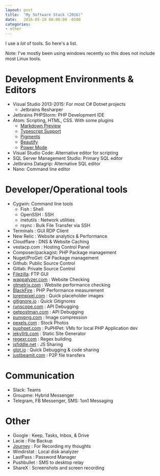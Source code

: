 ```yaml
---
layout: post
title:  "My Software Stack (2016)"
date:   2016-05-10 00:00:00 -0500
categories:
- other
---
```


I use a *lot* of tools. So here's a list.
<!--more-->

Note: I've mostly been using windows recently so this does not include most Linux tools.

# Development Environments & Editors

- Visual Studio 2013-2015: For most C# Dotnet projects
  - Jetbrains Resharper
- Jetbrains PHPStorm: PHP Development IDE
- Atom: Scripting, HTML, CSS. With some plugins
  - [Markdown Preview](https://atom.io/packages/markdown-preview)
  - [Typescript Support](https://atom.io/packages/atom-typescript)
  - [Pigments](https://atom.io/packages/pigments)
  - [Beautify](https://atom.io/packages/atom-beautify)
  - [Power Mode](https://atom.io/packages/activate-power-mode)
- Visual Studio Code: Alternative editor for scripting
- SQL Server Management Studio: Primary SQL editor
- Jetbrains Datagrip: Alternative SQL editor
- Nano: Command line editor

# Developer/Operational tools

- Cygwin: Command line tools
  - Fish : Shell
  - OpenSSH : SSH
  - inetutils : Network utilities
  - rsync : Bulk File Transfer via SSH
- Terminals : GUI RDP Client
- New Relic : Website analytics & Performance
- Cloudflare : DNS & Website Caching
- vestacp.com : Hosting Control Panel
- Composer/packagist: PHP Package management
- Nuget/ProGet: C# Package management
- Github: Public Source Control
- Gitlab: Private Source Control
- [Filezilla](http://filezilla-project.org): FTP GUI
- [wappalyzer.com](http://wappalyzer.com) : Website Checking
- [gtmetrix.com](http://gtmetrix.com) : Website performance checking
- [BlackFire](http://blackfire.io) : PHP Performance measurement
- [lorempixel.com](http://lorempixel.com) : Quick placeholder images
- [gitignore.io](http://gitignore.io) : Quick Gitignores
- [runscope.com](http://runscope.com) : API Debugging
- [getpostman.com](http://getpostman.com) : API Debugging
- [punypng.com](http://punypng.com) : Image compression
- [pexels.com](http://pexels.com) : Stock Photos
- [puphpet.com](http://puphpet.com) : PuPHPet: VMs for local PHP Application dev
- [jekyllrb.com](http://jekyllrb.com) : Static Site Generator
- [regexr.com](http://regexr.com) : Regex building
- [jsfiddle.net](http://jsfiddle.net) : JS Sharing
- [glot.io](http://glot.io) : Quick Debugging & code sharing
- [justbeamit.com](http://justbeamit.com) : P2P file transfers

# Communication

- Slack: Teams
- Groupme: Hybrid Messenger
- Telegram, FB Messenger, SMS: 1on1 Messaging

# Other

- Google : Keep, Tasks, Inbox, & Drive
- Lacie : File Backup
- [Journey](https://www.journey.cloud/) : For Recording my thoughts
- Windirstat : Local disk analyzer
- LastPass : Password Manager
- Pushbullet : SMS to desktop relay
- ShareX : Screenshots and screen recording
